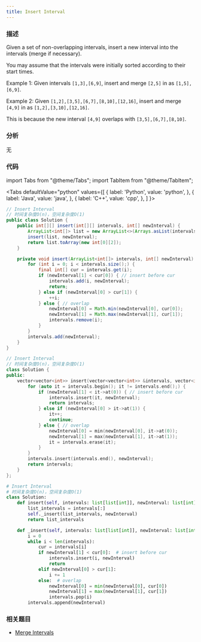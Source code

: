 ```yaml
---
title: Insert Interval
---
```


### 描述

Given a set of non-overlapping intervals, insert a new interval into the intervals (merge if necessary).

You may assume that the intervals were initially sorted according to their start times.

Example 1:
Given intervals `[1,3],[6,9]`, insert and merge `[2,5]` in as `[1,5],[6,9]`.

Example 2:
Given `[1,2],[3,5],[6,7],[8,10],[12,16]`, insert and merge `[4,9]` in as `[1,2],[3,10],[12,16]`.

This is because the new interval `[4,9]` overlaps with `[3,5],[6,7],[8,10]`.

### 分析

无

### 代码

import Tabs from "@theme/Tabs";
import TabItem from "@theme/TabItem";

<Tabs
defaultValue="python"
values={[
{ label: 'Python', value: 'python', },
{ label: 'Java', value: 'java', },
{ label: 'C++', value: 'cpp', },
]
}>
<TabItem value="java">

```java
// Insert Interval
// 时间复杂度O(n)，空间复杂度O(1)
public class Solution {
    public int[][] insert(int[][] intervals, int[] newInterval) {
        ArrayList<int[]> list = new ArrayList<>(Arrays.asList(intervals));
        insert(list, newInterval);
        return list.toArray(new int[0][2]);
    }

    private void insert(ArrayList<int[]> intervals, int[] newInterval) {
        for (int i = 0; i < intervals.size();) {
            final int[] cur = intervals.get(i);
            if (newInterval[1] < cur[0]) { // insert before cur
                intervals.add(i, newInterval);
                return;
            } else if (newInterval[0] > cur[1]) {
                ++i;
            } else { // overlap
                newInterval[0] = Math.min(newInterval[0], cur[0]);
                newInterval[1] = Math.max(newInterval[1], cur[1]);
                intervals.remove(i);
            }
        }
        intervals.add(newInterval);
    }
}
```

</TabItem>
<TabItem value="cpp">

```cpp
// Insert Interval
// 时间复杂度O(n)，空间复杂度O(1)
class Solution {
public:
    vector<vector<int>> insert(vector<vector<int>> &intervals, vector<int> &newInterval) {
        for (auto it = intervals.begin(); it != intervals.end();) {
            if (newInterval[1] < it->at(0)) { // insert before cur
                intervals.insert(it, newInterval);
                return intervals;
            } else if (newInterval[0] > it->at(1)) {
                it++;
                continue;
            } else { // overlap
                newInterval[0] = min(newInterval[0], it->at(0));
                newInterval[1] = max(newInterval[1], it->at(1));
                it = intervals.erase(it);
            }
        }
        intervals.insert(intervals.end(), newInterval);
        return intervals;
    }
};
```

</TabItem>

<TabItem value="python">

```python
# Insert Interval
# 时间复杂度O(n)，空间复杂度O(1)
class Solution:
    def insert(self, intervals: list[list[int]], newInterval: list[int]) -> list[list[int]]:
        list_intervals = intervals[:]
        self._insert(list_intervals, newInterval)
        return list_intervals

    def _insert(self, intervals: list[list[int]], newInterval: list[int]) -> None:
        i = 0
        while i < len(intervals):
            cur = intervals[i]
            if newInterval[1] < cur[0]:  # insert before cur
                intervals.insert(i, newInterval)
                return
            elif newInterval[0] > cur[1]:
                i += 1
            else:  # overlap
                newInterval[0] = min(newInterval[0], cur[0])
                newInterval[1] = max(newInterval[1], cur[1])
                intervals.pop(i)
        intervals.append(newInterval)
```

</TabItem>
</Tabs>

### 相关题目

- [Merge Intervals](merge-intervals.md)
